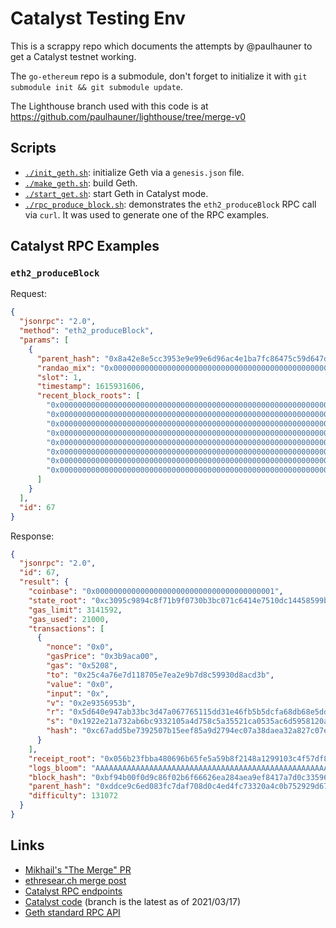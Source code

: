 # Catalyst Testing Env

This is a scrappy repo which documents the attempts by @paulhauner to get a
Catalyst testnet working.

The `go-ethereum` repo is a submodule, don't forget to initialize it with `git submodule init && git submodule update`.

The Lighthouse branch used with this code is at https://github.com/paulhauner/lighthouse/tree/merge-v0

## Scripts

- [`./init_geth.sh`](./init_geth.sh): initialize Geth via a `genesis.json`
	file.
- [`./make_geth.sh`](./make_geth.sh): build Geth.
- [`./start_get.sh`](./start_geth.sh): start Geth in Catalyst mode.
- [`./rpc_produce_block.sh`](./rpc_produce_block.sh): demonstrates the
	`eth2_produceBlock` RPC call via `curl`. It was used to generate one of the RPC examples.

## Catalyst RPC Examples

### `eth2_produceBlock`

Request:

```json
{
  "jsonrpc": "2.0",
  "method": "eth2_produceBlock",
  "params": [
    {
      "parent_hash": "0x8a42e8e5cc3953e9e99e6d96ac4e1ba7fc86475c59d647d9e9c9dad19bbefee0",
      "randao_mix": "0x0000000000000000000000000000000000000000000000000000000000000000",
      "slot": 1,
      "timestamp": 1615931606,
      "recent_block_roots": [
        "0x0000000000000000000000000000000000000000000000000000000000000000",
        "0x0000000000000000000000000000000000000000000000000000000000000000",
        "0x0000000000000000000000000000000000000000000000000000000000000000",
        "0x0000000000000000000000000000000000000000000000000000000000000000",
        "0x0000000000000000000000000000000000000000000000000000000000000000",
        "0x0000000000000000000000000000000000000000000000000000000000000000",
        "0x0000000000000000000000000000000000000000000000000000000000000000",
        "0x0000000000000000000000000000000000000000000000000000000000000000"
      ]
    }
  ],
  "id": 67
}
```

Response:
```json
{
  "jsonrpc": "2.0",
  "id": 67,
  "result": {
    "coinbase": "0x0000000000000000000000000000000000000001",
    "state_root": "0xc3095c9894c8f71b9f0730b3bc071c6414e7510dc14458599b49b5734345008f",
    "gas_limit": 3141592,
    "gas_used": 21000,
    "transactions": [
      {
        "nonce": "0x0",
        "gasPrice": "0x3b9aca00",
        "gas": "0x5208",
        "to": "0x25c4a76e7d118705e7ea2e9b7d8c59930d8acd3b",
        "value": "0x0",
        "input": "0x",
        "v": "0x2e9356953b",
        "r": "0x5d640e947ab33bc3d47a067765115dd31e46fb5b5dcfa68db68e5dded9bdcd05",
        "s": "0x1922e21a732ab6bc9332105a4d758c5a35521ca0535ac6d5958120ab866c3195",
        "hash": "0xc67add5be7392507b15eef85a9d2794ec07a38daea32a827c07e5a6c534a65aa"
      }
    ],
    "receipt_root": "0x056b23fbba480696b65fe5a59b8f2148a1299103c4f57df839233af2cf4ca2d2",
    "logs_bloom": "AAAAAAAAAAAAAAAAAAAAAAAAAAAAAAAAAAAAAAAAAAAAAAAAAAAAAAAAAAAAAAAAAAAAAAAAAAAAAAAAAAAAAAAAAAAAAAAAAAAAAAAAAAAAAAAAAAAAAAAAAAAAAAAAAAAAAAAAAAAAAAAAAAAAAAAAAAAAAAAAAAAAAAAAAAAAAAAAAAAAAAAAAAAAAAAAAAAAAAAAAAAAAAAAAAAAAAAAAAAAAAAAAAAAAAAAAAAAAAAAAAAAAAAAAAAAAAAAAAAAAAAAAAAAAAAAAAAAAAAAAAAAAAAAAAAAAAAAAAAAAAAAAAAAAAAAAAAAAAAAAAAAAAAAAAAAAAAAAAAAAA==",
    "block_hash": "0xbf94b00f0d9c86f02b6f66626ea284aea9ef8417a7d0c33596121db0a653c755",
    "parent_hash": "0xddce9c6ed083fc7daf708d0c4ed4fc73320a4c0b752929d677f70461266acc4d",
    "difficulty": 131072
  }
}
```

## Links

- [Mikhail's "The Merge" PR](https://github.com/ethereum/eth2.0-specs/pull/2229)
- [ethresear.ch merge post](https://ethresear.ch/t/executable-beacon-chain/8271)
- [Catalyst RPC endpoints](https://hackmd.io/@n0ble/eth1-eth2-communication-protocol-draft)
- [Catalyst code](https://github.com/gballet/go-ethereum/tree/catalyst-for-executable-beacon-chai-rebased)
	(branch is the latest as of 2021/03/17)
- [Geth standard RPC API](https://eth.wiki/json-rpc/API)
